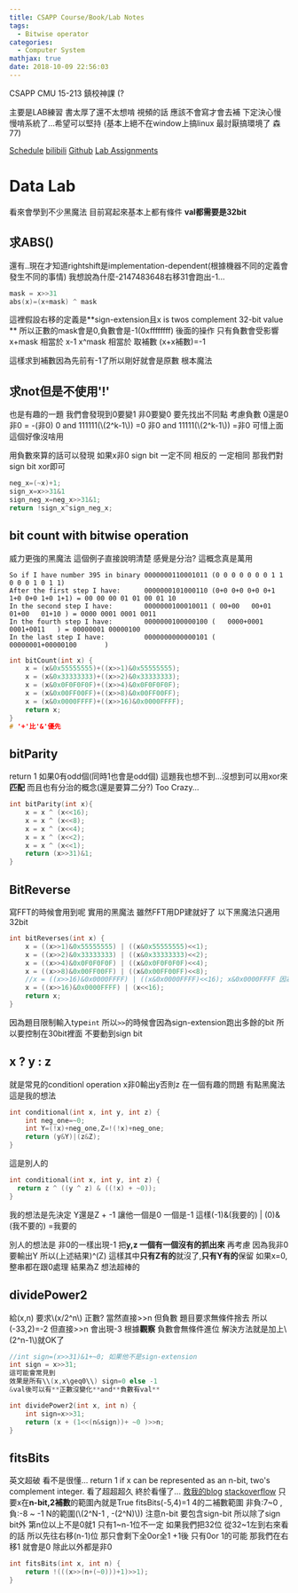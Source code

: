 ```yaml
---
title: CSAPP Course/Book/Lab Notes
tags:
  - Bitwise operator
categories:
  - Computer System
mathjax: true
date: 2018-10-09 22:56:03
---
```


CSAPP CMU 15-213 鎮校神課 (?
	
主要是LAB練習 書太厚了還不太想啃
視頻的話 應該不會寫才會去補
下定決心慢慢啃系統了...希望可以堅持 (基本上絕不在window上搞linux 最討厭搞環境了 森77)

[Schedule](http://www.cs.cmu.edu/~213/schedule.html)
[bilibili](https://www.bilibili.com/video/av20304787)
[Github](https://github.com/accelsao/CS-APP/tree/master)
[Lab Assignments](http://csapp.cs.cmu.edu/3e/labs.html)

<!--more-->

# Data Lab

看來會學到不少黑魔法
目前寫起來基本上都有條件
**val都需要是32bit**

## 求ABS()
還有..現在才知道rightshift是implementation-dependent(根據機器不同的定義會發生不同的事情)
我想說為什麼-2147483648右移31會跑出-1...
```c
mask = x>>31
abs(x)=(x+mask) ^ mask
```
這裡假設右移的定義是**sign-extension且x is twos complement 32-bit value **
所以正數的mask會是0,負數會是-1(0xffffffff)
後面的操作 只有負數會受影響
x+mask 相當於 x-1
x^mask 相當於 取補數 (x+x補數)=-1

這樣求到補數因為先前有-1了所以剛好就會是原數
根本魔法

## 求not但是不使用'!'
也是有趣的一題
我們會發現到0要變1 非0要變0
要先找出不同點
考慮負數 0還是0 非0 = -(非0)
0 and 111111(\\(2^k-1\\)) =0
非0 and 11111(\\(2^k-1\\)) =非0
可惜上面這個好像沒啥用

用負數來算的話可以發現
如果x非0 sign bit 一定不同
相反的 一定相同
那我們對sign bit xor即可
```c
neg_x=(~x)+1;
sign_x=x>>31&1
sign_neg_x=neg_x>>31&1;
return !sign_x^sign_neg_x;
```

## bit count with bitwise operation
威力更強的黑魔法
這個例子直接說明清楚 感覺是分治? 這概念真是萬用
```
So if I have number 395 in binary 0000000110001011 (0 0 0 0 0 0 0 1 1 0 0 0 1 0 1 1)
After the first step I have:      0000000101000110 (0+0 0+0 0+0 0+1 1+0 0+0 1+0 1+1) = 00 00 00 01 01 00 01 10
In the second step I have:        0000000100010011 ( 00+00   00+01   01+00   01+10 ) = 0000 0001 0001 0011
In the fourth step I have:        0000000100000100 (   0000+0001       0001+0011   ) = 00000001 00000100
In the last step I have:          0000000000000101 (       00000001+00000100       )
```
```c
int bitCount(int x) {
	x = (x&0x55555555)+((x>>1)&0x55555555);
	x = (x&0x33333333)+((x>>2)&0x33333333);
	x = (x&0x0F0F0F0F)+((x>>4)&0x0F0F0F0F);
	x = (x&0x00FF00FF)+((x>>8)&0x00FF00FF);
	x = (x&0x0000FFFF)+((x>>16)&0x0000FFFF);
	return x;
}
# '+'比'&'優先
```
## bitParity
return 1 如果0有odd個(同時1也會是odd個)
這題我也想不到...沒想到可以用xor來**匹配**
而且也有分治的概念(還是要算二分?)
Too Crazy...
```c
int bitParity(int x){	
	x = x ^ (x<<16);
	x = x ^ (x<<8);
	x = x ^ (x<<4);
	x = x ^ (x<<2);
	x = x ^ (x<<1);
	return (x>>31)&1;
}
```

## BitReverse

寫FFT的時候會用到呢 實用的黑魔法 雖然FFT用DP建就好了
以下黑魔法只適用32bit
```c
int bitReverses(int x) {
    x = ((x>>1)&0x55555555) | ((x&0x55555555)<<1);
    x = ((x>>2)&0x33333333) | ((x&0x33333333)<<2);
    x = ((x>>4)&0x0F0F0F0F) | ((x&0x0F0F0F0F)<<4);
    x = ((x>>8)&0x00FF00FF) | ((x&0x00FF00FF)<<8);
    //x = ((x>>16)&0x0000FFFF) | ((x&0x0000FFFF)<<16); x&0x0000FFFF 因為只在後16bit and 起來也跟自己一樣 因此省略
    x = ((x>>16)&0x0000FFFF) | (x<<16);
    return x;
}
```
因為題目限制輸入type`int` 所以`>>`的時候會因為sign-extension跑出多餘的bit 所以要控制在30bit裡面 不要動到sign bit

## x ? y : z
就是常見的conditionl operation
x非0輸出y否則z
在一個有趣的問題 有點黑魔法
這是我的想法
```c
int conditional(int x, int y, int z) {
	int neg_one=~0;
	int Y=(!x)+neg_one,Z=!(!x)+neg_one;
	return (y&Y)|(z&Z);
}
```
這是別人的
```c
int conditional(int x, int y, int z) {
  return z ^ ((y ^ z) & ((!x) + ~0));
}
```

我的想法是先決定 Y還是Z + -1 讓他一個是0 一個是-1
這樣(-1)&(我要的) | (0)&(我不要的) =我要的

別人的想法是 非0的一樣出現-1 把**y,z 一個有一個沒有的抓出來**
再考慮 因為我非0要輸出Y 所以(上述結果)^(Z) 這樣其中**只有Z有的**就沒了,**只有Y有的**保留
如果x=0,整串都在跟0處理 結果為Z
想法超棒的

## dividePower2
給(x,n) 要求\\(x/2^n\\)
正數? 當然直接>>n
但負數 題目要求無條件捨去
所以(-33,2)=-2
但直接>>n 會出現-3
根據**觀察** 負數會無條件進位
解決方法就是加上\\(2^n-1\\)就OK了

```c
//int sign=(x>>31)&1+~0; 如果他不是sign-extension
int sign = x>>31;
這可能會常見到
效果是所有\\(x,x\geq0\\) sign=0 else -1
&val後可以有**正數沒變化**and**負數有val**
```

```c
int dividePower2(int x, int n) {
    int sign=x>>31;
    return (x + (1<<(n&sign))+ ~0 )>>n;
}
```

## fitsBits 
英文超破 看不是很懂...
return 1 if x can be represented as an n-bit, two's complement integer.
看了超超超久 終於看懂了...
[救我的blog](https://zhuanlan.zhihu.com/p/28335741)
[stackoverflow](https://stackoverflow.com/a/24668329/8322368)
只要x在**n-bit,2補數**的範圍內就是True
fitsBits(-5,4)=1
4的二補數範圍 非負:7~0 , 負:-8 ~ -1 
N的範圍(\\(2^N-1 , -(2^N)\\))
注意n-bit 要包含sign-bit 
所以除了sign bit外 第n位以上不是0就1 只有1~n-1位不一定 如果我們把32位 從32~1左到右來看的話
所以先往右移(n-1)位 那只會剩下全0or全1
+1後 只有0or 1的可能 那我們在右移1 就會是0
除此以外都是非0
```c
int fitsBits(int x, int n) {	
	return !(((x>>(n+(~0)))+1)>>1);
}
```